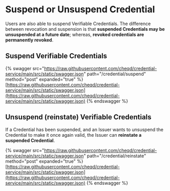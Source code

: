 # Suspend or Unsuspend Credential

Users are also able to suspend Verifiable Credentials. The difference between revocation and suspension is that **suspended Credentials may be unsuspended at a future date**; whereas, **revoked credentials are permanently revoked**.

## Suspend Verifiable Credentials

{% swagger src="https://raw.githubusercontent.com/cheqd/credential-service/main/src/static/swagger.json" path="/credential/suspend" method="post" expanded="true" %}
[https://raw.githubusercontent.com/cheqd/credential-service/main/src/static/swagger.json](https://raw.githubusercontent.com/cheqd/credential-service/main/src/static/swagger.json)
{% endswagger %}

## Unsuspend (reinstate) Verifiable Credentials

If a Credential has been suspended, and an Issuer wants to unsuspend the Credential to make it once again valid, the Issuer can **reinstate a suspended Credential**.

{% swagger src="https://raw.githubusercontent.com/cheqd/credential-service/main/src/static/swagger.json" path="/credential/reinstate" method="post" expanded="true" %}
[https://raw.githubusercontent.com/cheqd/credential-service/main/src/static/swagger.json](https://raw.githubusercontent.com/cheqd/credential-service/main/src/static/swagger.json)
{% endswagger %}
